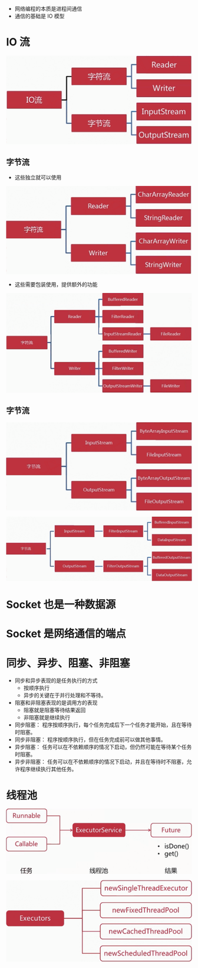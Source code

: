 - 网络编程的本质是进程间通信
- 通信的基础是 IO 模型

# IO 流


![](image/Pasted%20image%2020241218102508.png)

## 字节流

- 这些独立就可以使用

![](image/Pasted%20image%2020241218102737.png)

- 这些需要包装使用，提供额外的功能

![](image/Pasted%20image%2020241218103203.png)

## 字节流

![](image/Pasted%20image%2020241218105415.png)

![](image/Pasted%20image%2020241218105636.png)

# Socket 也是一种数据源

# Socket 是网络通信的端点

# 同步、异步、阻塞、非阻塞

- 同步和异步表现的是任务执行的方式
	- 按顺序执行
	- 异步的关键在于并行处理和不等待。
- 阻塞和非阻塞表现的是调用方的表现
	- 阻塞就是阻塞等待结果返回
	- 非阻塞就是继续执行
- 同步阻塞： 程序按顺序执行，每个任务完成后下一个任务才能开始，且在等待时阻塞。
- 同步非阻塞： 程序按顺序执行，但在任务完成前可以做其他事情。
- 异步阻塞： 任务可以在不依赖顺序的情况下启动，但仍然可能在等待某个任务时阻塞。
- 异步非阻塞： 任务可以在不依赖顺序的情况下启动，并且在等待时不阻塞，允许程序继续执行其他任务。
# 线程池

![](image/Pasted%20image%2020241218114410.png)

![](image/Pasted%20image%2020241218114734.png)

